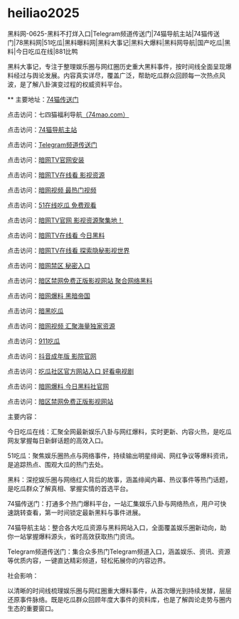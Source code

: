 # heiliao2025
黑料网-0625-黑料不打烊入口|Telegram频道传送门|74猫导航主站|74猫传送门|78黑料网|51吃瓜|黑料曝料网|黑料大事记|黑料大爆料|黑料网导航|国产吃瓜|黑料|今日吃瓜在线|881比鸭

黑料大事记，专注于整理娱乐圈与网红圈历史重大黑料事件，按时间线全面呈现爆料经过与舆论发展。内容真实详尽，覆盖广泛，帮助吃瓜群众回顾每一次热点风波，是了解八卦演变过程的权威资料平台。

** 主要地址：<a href="https://74mao.com/">74猫传送门</a>

点击访问：七四猫福利导航<a href="https://74mao.com/">（74mao.com）</a>

点击访问：<a href="https://74mao.com/">74猫导航主站</a>

点击访问：<a href="https://74mao.com/">Telegram频道传送门</a>

点击访问：<a href="https://aw7-07.pages.dev/">暗网TV官网安装</a>

点击访问：<a href="https://aw9-22.pages.dev/">暗网TV在线看 影视资源</a>

点击访问：<a href="https://aw8-22.pages.dev/">暗网视频 最热门视频</a>

点击访问：<a href="https://cg10-47.pages.dev/">51在线吃瓜 免费观看</a>

点击访问：<a href="https://aw7-20.pages.dev/">暗网TV官网 影视资源聚集地！</a>

点击访问：<a href="https://aw9-03.pages.dev/">暗网TV在线看 今日黑料</a>

点击访问：<a href="https://aw9-04.pages.dev/">暗网TV在线看 探索隐秘影视世界 </a>

点击访问：<a href="https://aw4-11.pages.dev/">暗网禁区 秘密入口</a>

点击访问：<a href="https://aw5-11.pages.dev/">暗区禁网免费正版影视网站 聚合网络黑料</a>

点击访问：<a href="https://aw6-13.pages.dev/">暗网爆料 黑暗帝国</a>

点击访问：<a href="https://cg7-01.pages.dev/">暗黑吃瓜</a>

点击访问：<a href="https://aw8-11.pages.dev/">暗网视频 汇聚海量独家资源 </a>

点击访问：<a href="https://aw9-02.pages.dev/">911吃瓜</a>

点击访问：<a href="https://dy4-03.pages.dev/">抖音成年版  影院官网</a>

点击访问：<a href="https://cg4-01.pages.dev/">吃瓜社区官方网站入口 好看电视剧</a>

点击访问：<a href="https://aw6-01.pages.dev/">暗网爆料 今日黑料社官网</a>

点击访问：<a href="https://aw5-01.pages.dev/">暗区禁网免费正版影视网站</a>

主要内容：

今日吃瓜在线：汇聚全网最新娱乐八卦与网红爆料，实时更新、内容火热，是吃瓜网友掌握每日新鲜话题的高效入口。

51吃瓜：聚焦娱乐圈热点与网络事件，持续输出明星绯闻、网红争议等爆料资讯，是追踪热点、围观大瓜的热门去处。

黑料：深挖娱乐圈与网络红人背后的故事，涵盖绯闻内幕、热议事件等热门话题，是吃瓜群众了解真相、掌握实情的首选平台。

74猫传送门：打通多个热门爆料平台，一站汇集娱乐八卦与网络热点，用户可快速跳转查看，第一时间锁定最新黑料与事件进展。

74猫导航主站：整合各大吃瓜资源与黑料网站入口，全面覆盖娱乐圈新动向，助你一站掌握爆料源头，省时高效获取热门资讯。

Telegram频道传送门：集合众多热门Telegram频道入口，涵盖娱乐、资讯、资源等优质内容，一键直达精彩频道，轻松拓展你的内容边界。

社会影响：

以清晰的时间线梳理娱乐圈与网红圈重大爆料事件，从首次曝光到持续发酵，层层还原事件脉络。既是吃瓜群众回顾年度大事件的资料库，也是了解舆论走势与圈内生态的重要窗口。
<span style="display:none;">[Canonical link](https://github.com/aa20250625/aa7）</span>
